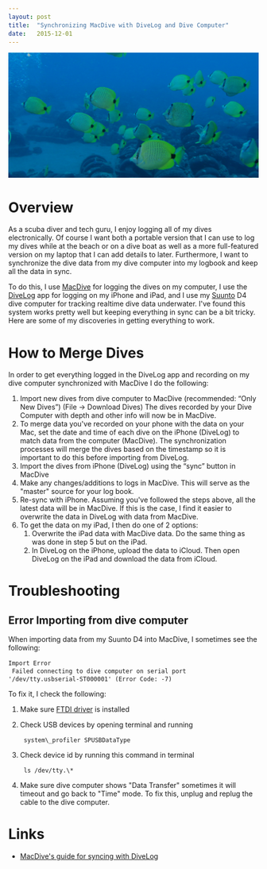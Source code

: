 ```yaml
---
layout: post
title:  "Synchronizing MacDive with DiveLog and Dive Computer"
date:   2015-12-01
---
```

<img src="/assets/img/butterflyFish.jpg" alt="butterflyFish" title="Butterfly Fish" />

# Overview

As a scuba diver and tech guru, I enjoy logging all of my dives electronically. Of course I want both a portable version that I can use to log my dives while at the beach or on a dive boat as well as a more full-featured version on my laptop that I can add details to later. Furthermore, I want to synchronize the dive data from my dive computer into my logbook and keep all the data in sync.

To do this, I use [MacDive](http://www.mac-dive.com/) for logging the dives on my computer, I use the [DiveLog](https://itunes.apple.com/us/app/dive-log/id301049600?mt=8) app for logging on my iPhone and iPad, and I use my [Suunto](http://www.suunto.com/Dive-Collections/Watch-sized-dive-computers/) D4 dive computer for tracking realtime dive data underwater. I've found this system works pretty well but keeping everything in sync can be a bit tricky. Here are some of my discoveries in getting everything to work.

# How to Merge Dives

In order to get everything logged in the DiveLog app and recording on my dive computer synchronized with MacDive I do the following:

1. Import new dives from dive computer to MacDive (recommended: “Only New Dives”) (File -> Download Dives) The dives recorded by your Dive Computer with depth and other info will now be in MacDive.
2. To merge data you've recorded on your phone with the data on your Mac, set the date and time of each dive on the iPhone (DiveLog) to match data from the computer (MacDive). The synchronization processes will merge the dives based on the timestamp so it is important to do this before importing from DiveLog.
3. Import the dives from iPhone (DiveLog) using the “sync” button in MacDive
4. Make any changes/additions to logs in MacDive. This will serve as the "master" source for your log book.
5. Re-sync with iPhone. Assuming you've followed the steps above, all the latest data will be in MacDive. If this is the case, I find it easier to overwrite the data in DiveLog with data from MacDive.
6. To get the data on my iPad, I then do one of 2 options:
    1. Overwrite the iPad data with MacDive data. Do the same thing as was done in step 5 but on the iPad.
    2. In DiveLog on the iPhone, upload the data to iCloud. Then open DiveLog on the iPad and download the data from iCloud.

# Troubleshooting

## Error Importing from dive computer

When importing data from my Suunto D4 into MacDive, I sometimes see the following:

```
Import Error
 Failed connecting to dive computer on serial port '/dev/tty.usbserial-ST000001' (Error Code: -7)
```
To fix it, I check the following:

1. Make sure [FTDI driver](http://www.ftdichip.com/Drivers/VCP.htm) is installed
2. Check USB devices by opening terminal and running
    
    ```
     system\_profiler SPUSBDataType
    ```
3. Check device id by running this command in terminal
    
    ```
     ls /dev/tty.\*
    ```
4. Make sure dive computer shows "Data Transfer" sometimes it will timeout and go back to "Time" mode. To fix this, unplug and replug the cable to the dive computer.

# Links

- [MacDive's guide for syncing with DiveLog](http://www.mac-dive.com/help/index.php?title=Dive_Log_Sync)
